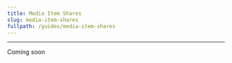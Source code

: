 ```yaml
---
title: Media Item Shares
slug: media-item-shares
fullpath: /guides/media-item-shares
---
```


---

Coming soon
